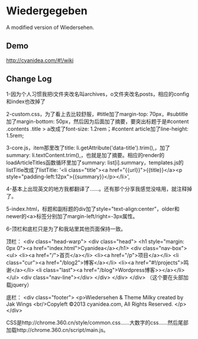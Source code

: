 Wiedergegeben
===========

A modified version of Wiedersehen.

## Demo

http://cyanidea.com/#!/wiki

## Change Log

1-因为个人习惯我把i文件夹改名叫archives，o文件夹改名posts，相应的config和index也改掉了

2-custom.css，为了看上去比较舒服，#title加了margin-top: 70px，#subtitle加了margin-bottom: 50px，然后因为后面加了摘要，要突出标题于是#content .contents .title &gt; a改成了font-size: 1.2rem；#content article加了line-height: 1.5rem;

3-core.js，item那里改了title: li.getAttribute('data-title').trim(),，加了summary: li.textContent.trim(),，也就是加了摘要。相应的render的loadArticleTitles函数循环里加了summary: list[i].summary，templates.js的listTitle改成了listTitle: '&lt;li class="title"&gt;&lt;a href="{{url}}"&gt;{{title}}&lt;/a&gt;&lt;p style="padding-left:12px"&gt;{{summary}}&lt;/p&gt;&lt;/li&gt;',

4-基本上出现英文的地方我都翻译了……。还有那个分享我感觉没啥用，就注释掉了。

5-index.html，标题和副标题的div加了style="text-align:center"，older和newer的&lt;a&gt;标签分别加了margin-left/right=-3px属性。

6-顶栏和底栏只是为了和我站里其他页面保持一致。

顶栏：
&lt;div class="head-warp"&gt;
  &lt;div class="head"&gt;
    &lt;h1 style="margin: 0px 0"&gt;&lt;a href="index.html"&gt;Cyanidea&lt;/a&gt;&lt;/h1&gt;
    &lt;div class="nav-box"&gt;
      &lt;ul&gt;
          &lt;li&gt;&lt;a href="/"&gt;首页&lt;/a&gt;&lt;/li&gt;
          &lt;li&gt;&lt;a href="/p"&gt;项目&lt;/a&gt;&lt;/li&gt;
          &lt;li class="cur"&gt;&lt;a href="/blog2"&gt;博客&lt;/a&gt;&lt;/li&gt;
          &lt;li&gt;&lt;a href="#!/projects"&gt;鸣谢&lt;/a&gt;&lt;/li&gt;
          &lt;li class="last"&gt;&lt;a href="/blog"&gt;Wordpress博客&gt;&gt;&lt;/a&gt;&lt;/li&gt;
      &lt;/ul&gt;
      &lt;div class="nav-line"&gt;&lt;/div&gt;
    &lt;/div&gt;
  &lt;/div&gt;
&lt;/div&gt;
（这个要在头部加载jquery）

底栏：
&lt;div class="footer"&gt;
  &lt;p&gt;Wiedersehen & Theme Milky created by Jak Wings
  &lt;br/&gt;Copyleft ©2013 cyanidea.com, All Rights Reserved. 
  &lt;/p&gt;
&lt;/div&gt;

CSS是http://chrome.360.cn/style/common.css……大数字的css……然后尾部加载http://chrome.360.cn/script/main.js。

